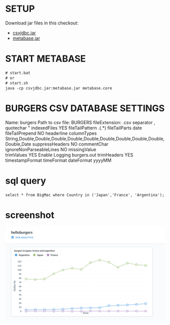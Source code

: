 # SETUP

Download jar files in this checkout:

- [csvjdbc.jar](http://repository.hellonico.info/repository/hellonico/org/hellonico/csvjdbc/1.0.34_patched_01/csvjdbc-1.0.34_patched_01.jar)
- [metabase.jar](http://repository.hellonico.info/repository/hellonico/org/hellonico/metabase/metabase-01-83d1a40581400d46e58c6c528afc030496e408d0/metabase-metabase-01-83d1a40581400d46e58c6c528afc030496e408d0.jar)

# START METABASE

```
# start.bat 
# or
# start.sh
java -cp csvjdbc.jar:metabase.jar metabase.core
```

# BURGERS CSV DATABASE SETTINGS

Name:						burgers
Path to csv file:				BURGERS
fileExtension:				.csv
separator					,
quotechar					"
indexedFiles					YES
fileTailPattern				\.(.*)
fileTailParts					date
fileTailPrepend				NO
headerline
columnTypes					String,Double,Double,Double,Double,Double,Double,Double,Double,Double,Double,Date
suppressHeaders				NO
commentChar			
ignoreNonParseableLines		NO
missingValue				
trimValues					YES
Enable Logging				burgers.out
trimHeaders					YES
timestampFormat
timeFormat
dateFormat					yyyyMM

# sql query 


```
select * from BigMac where Country in ('Japan','France', 'Argentina');
```

# screenshot

![](burgers.png)
